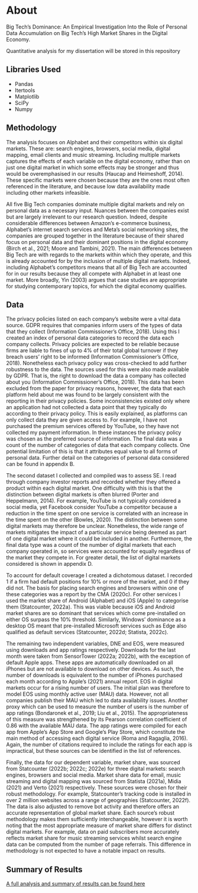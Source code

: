 # About

Big Tech’s Dominance: An Empirical Investigation Into the Role of Personal Data Accumulation on Big Tech’s High Market Shares in the Digital Economy.

Quantitative analysis for my dissertation will be stored in this repository


## Libraries Used
* Pandas
* Itertools
* Matplotlib
* SciPy
* Numpy


## Methodology
The analysis focuses on Alphabet and their competitors within six digital markets. These are: search engines, browsers, social media, digital mapping, email clients and music streaming. Including multiple markets captures the effects of each variable on the digital economy, rather than on just one digital market in which some effects may be stronger and thus would be overemphasised in our results (Haucap and Heimeshoff, 2014). These specific markets were chosen because they are the ones most often referenced in the literature, and because low data availability made including other markets infeasible. 

All five Big Tech companies dominate multiple digital markets and rely on personal data as a necessary input. Nuances between the companies exist but are largely irrelevant to our research question. Indeed, despite considerable differences between Amazon’s e-commerce business, Alphabet’s internet search services and Meta’s social networking sites, the companies are grouped together in the literature because of their shared focus on personal data and their dominant positions in the digital economy (Birch et al., 2021; Moore and Tambini, 2021). The main differences between Big Tech are with regards to the markets within which they operate, and this is already accounted for by the inclusion of multiple digital markets. Indeed, including Alphabet’s competitors means that all of Big Tech are accounted for in our results because they all compete with Alphabet in at least one market. More broadly, Yin (2003) argues that case studies are appropriate for studying contemporary topics, for which the digital economy qualifies. 


## Data
The privacy policies listed on each company’s website were a vital data source. GDPR requires that companies inform users of the types of data that they collect (Information Commissioner’s Office, 2018). Using this I created an index of personal data categories to record the data each company collects. Privacy policies are expected to be reliable because firms are liable to fines of up to 4% of their total global turnover if they breach users’ right to be informed (Information Commissioner’s Office, 2018). Nonetheless each privacy policy was cross-checked to add further robustness to the data. The sources used for this were also made available by GDPR. That is, the right to download the data a company has collected about you (Information Commissioner’s Office, 2018). This data has been excluded from the paper for privacy reasons, however, the data that each platform held about me was found to be largely consistent with the reporting in their privacy policies. Some inconsistencies existed only where an application had not collected a data point that they typically do according to their privacy policy. This is easily explained, as platforms can only collect data they are given access to. For example, I have not purchased the premium services offered by YouTube, so they have not collected my payment information. In these instances the privacy policy was chosen as the preferred source of information. The final data was a count of the number of categories of data that each company collects. One potential limitation of this is that it attributes equal value to all forms of personal data. Further detail on the categories of personal data considered can be found in appendix B. 

The second dataset I collected and compiled was to assess SE. I read through company investor reports and recorded whether they offered a product within each digital market. One difficulty with this is that the distinction between digital markets is often blurred (Porter and Heppelmann, 2014). For example, YouTube is not typically considered a social media, yet Facebook consider YouTube a competitor because a reduction in the time spent on one service is correlated with an increase in the time spent on the other (Bowles, 2020). The distinction between some digital markets may therefore be unclear. Nonetheless, the wide range of markets  mitigates the impact of a particular service being deemed as part of one digital market where it could be included in another. Furthermore, the final data type was a count of the number of digital markets that each company operated in, so services were accounted for equally regardless of the market they compete in. For greater detail, the list of digital markets considered is shown in appendix D. 

To account for default coverage I created a dichotomous dataset. I recorded 1 if a firm had default positions for 10% or more of the market, and 0 if they did not. The basis for placing search engines and browsers within one of these categories was a report by the CMA (2020c). For other services I used the market share of Android (Alphabet) and iOS (Apple) to categorise them (Statcounter, 2022a). This was viable because iOS and Android market shares are so dominant that services which come pre-installed on either OS surpass the 10% threshold. Similarly, Windows’ dominance as a desktop OS meant that pre-installed Microsoft services such as Edge also qualified as default services (Statcounter, 2022d; Statista, 2022c). 

The remaining two independent variables, DNE and EOS, were measured using downloads and app ratings respectively. Downloads for the last month were taken from SensorTower (2022a; 2022b), with the exception of default Apple apps. These apps are automatically downloaded on all iPhones but are not available to download on other devices. As such, the number of downloads is equivalent to the number of iPhones purchased each month according to Apple’s (2021) annual report. EOS in digital markets occur for a rising number of users. The initial plan was therefore to model EOS using monthly active user (MAU) data. However, not all companies publish their MAU which led to data availability issues. Another proxy which can be used to measure the number of users is the number of app ratings (Bondaronek et al., 2019; Liu et al., 2015). The appropriateness of this measure was strengthened by its Pearson correlation coefficient of 0.86 with the available MAU data. The app ratings were compiled for each app from Apple’s App Store and Google’s Play Store, which constitute the main method of accessing each digital service (Roma and Ragaglia, 2016). Again, the number of citations required to include the ratings for each app is impractical, but these sources can be identified in the list of references. 

Finally, the data for our dependent variable, market share, was sourced from Statcounter (2022b; 2022c; 2022e) for three digital markets: search engines, browsers and social media. Market share data for email, music streaming and digital mapping was sourced from Statista (2021a), Midia (2021) and Verto (2021) respectively. These sources were chosen for their robust methodology. For example, Statcounter’s tracking code is installed in over 2 million websites across a range of geographies (Statcounter, 2022f). The data is also adjusted to remove bot activity and therefore offers an accurate representation of global market share. Each source’s robust methodology makes them sufficiently interchangeable, however it is worth noting that the most appropriate measure of market share differs for distinct digital markets. For example, data on paid subscribers more accurately reflects market share for music streaming services whilst search engine data can be computed from the number of page referrals. This difference in methodology is not expected to have a notable impact on results.  


## Summary of Results
[A full analysis and summary of results can be found here](https://github.com/bendsouza2/dissertation-analysis/blob/master/Written%20Dissertation.docx)

